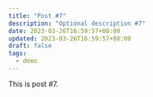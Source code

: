 ```yaml
---
title: "Post #7"
description: "Optional description #7"
date: 2023-03-26T16:59:57+08:00
updated: 2023-03-26T16:59:57+08:00
draft: false
tags:
  - demo
---
```

This is post #7.